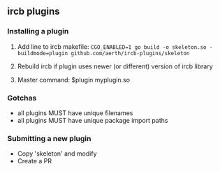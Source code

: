 
## ircb plugins

### Installing a plugin

  1. Add line to ircb makefile:
	```CGO_ENABLED=1 go build -o skeleton.so -buildmode=plugin github.com/aerth/ircb-plugins/skeleton```

  2. Rebuild ircb if plugin uses newer (or different) version of ircb library
  3. Master command: $plugin myplugin.so


### Gotchas

  * all plugins MUST have unique filenames
  * all plugins MUST have unique package import paths

### Submitting a new plugin

  * Copy 'skeleton' and modify
  * Create a PR


